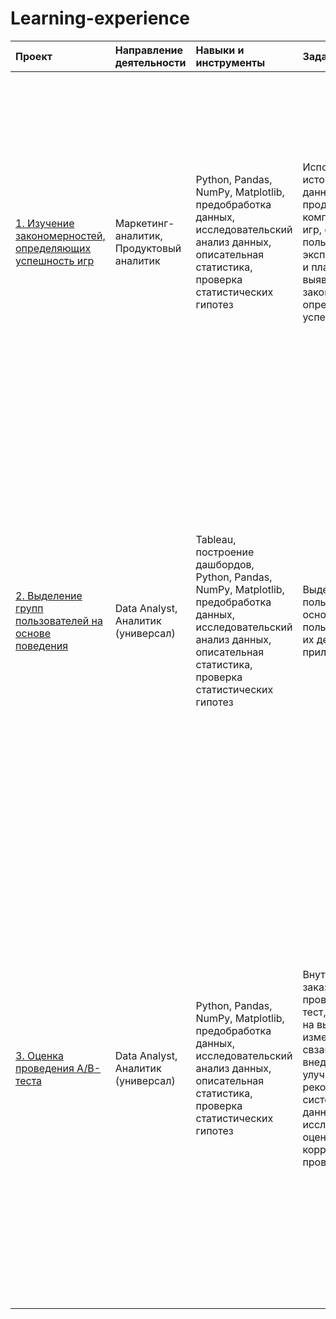 # Learning-experience
| Проект  | Направление деятельности  |  Навыки и инструменты | Задачи проекта  | Описание проекта  |
|:----------|:----------|:----------|:----------|:----------|
| [1. Изучение закономерностей, определяющих успешность игр](https://github.com/Veronika-kuznetsova/Learning-experience/blob/main/Project-1/project-1.ipynb)   | Маркетинг-аналитик, Продуктовый аналитик | Python, Pandas, NumPy, Matplotlib, предобработка данных, исследовательский анализ данных, описательная статистика, проверка статистических гипотез| Используя исторические данные о продажах компьютерных игр, оценки пользователей и экспертов, жанры и платформы, выявить закономерности, определяющие успешность игры| Выявлены параметры, определяющие успешность игры в разных регионах мира. На основании этого подготовлен отчет для магазина компьютерных игр для планирования рекламных кампаний. Проведена предобработка данных, анализ. Выбран актуальный период для анализа. Составлены портреты пользователей каждого региона. Проверены гипотезы: средние пользовательские рейтинги платформ Xbox One и PC одинаковые; средние пользовательские рейтинги жанров Action и Sports разные. При анализе использовала критерий Стьюдента для независимых выборок.    |
| [2. Выделение групп пользователей на основе поведения](https://github.com/Veronika-kuznetsova/Learning-experience/blob/main/Project-2/Project-2.ipynb)    | Data Analyst, Аналитик (универсал)   | Tableau, построение дашбордов, Python, Pandas, NumPy, Matplotlib, предобработка данных, исследовательский анализ данных, описательная статистика, проверка статистических гипотез  | Выделить группы пользователей, на основе данных о пользователях и их действиях в приложении | Исследовано общее поведение пользователей по 4-ем метрикам: retention rate; время, проведённое в приложении; частота действий; конверсия в целевое действие — "просмотр контактов". На основе этого были выделены три сегмента по количеству совершенных сессий в приложении. Для этих сегментов получены метрики: удержание и конверсия в целевое действие. Проверены гипотезы о равенстве конверсий в разных группах по определенным признакам: Гипотеза 1 - о равенстве конверсий между группами пользователей,пришедших из разных источников (yandex и google); Гипотеза 2 - о равенстве конверсий между группами, отличающихся числом сессий на одного пользователя. При анализе использовала Z-тест. |
| [3. Оценка проведения A/B-теста](https://github.com/Veronika-kuznetsova/Learning-experience/blob/main/Project-3/Project-3.ipynb)|Data Analyst, Аналитик (универсал) |Python, Pandas, NumPy, Matplotlib, предобработка данных, исследовательский анализ данных, описательная статистика, проверка статистических гипотез  | Внутри компании-заказчика был проведен A/B-тест, нацеленный на выявление изменений, свзанных с внедреним улучшенной рекомендательной системы. Цель данного исследования: оценить корректность проведения теста| В данном проекте мной оценены результаты A/B-теста внедреня улучшенной рекомендательной системы. Проверена корректность проведения теста, а также соответвие техническому заданию (включающему в себя требования по датам регистрации новых пользователей, состава аудитории, регион пользователей и т.д.). Мною проведен исследоватльский анализ рассматриваемых групп. Учитывая возможность пропускать те или иные шаги, я простроила воронку событий, заканчивающуюся на целевом действии "покупка". Мной были проверены три гипотезы: 1) Конверсия группы B на шаге "просмотр карточек товаров" не отличается от конверсии группы А; 2) Конверсия группы B на шаге "просмотры корзины " не отличается от конверсии группы А; 3) Конверсия группы B на шаге "покупки" не отличается от конверсии группы А.
